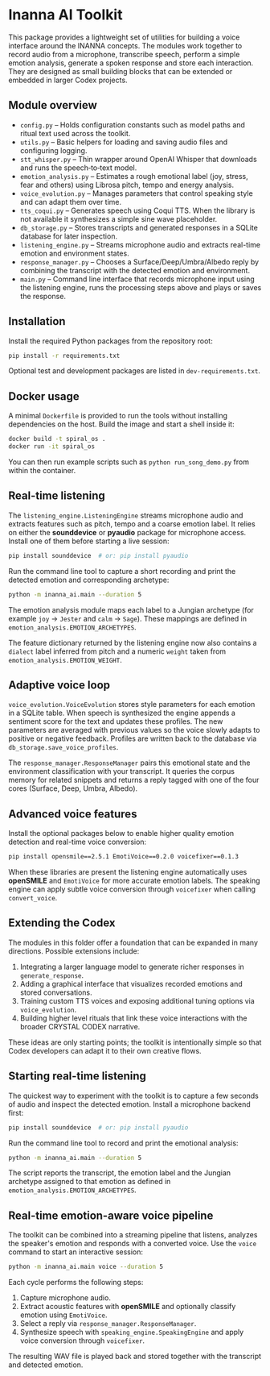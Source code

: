 # Inanna AI Toolkit

This package provides a lightweight set of utilities for building a voice interface around the INANNA concepts.  The modules work together to record audio from a microphone, transcribe speech, perform a simple emotion analysis, generate a spoken response and store each interaction.  They are designed as small building blocks that can be extended or embedded in larger Codex projects.

## Module overview

- `config.py` – Holds configuration constants such as model paths and ritual text used across the toolkit.
- `utils.py` – Basic helpers for loading and saving audio files and configuring logging.
- `stt_whisper.py` – Thin wrapper around OpenAI Whisper that downloads and runs the speech‑to‑text model.
- `emotion_analysis.py` – Estimates a rough emotional label (joy, stress, fear and others) using Librosa pitch, tempo and energy analysis.
- `voice_evolution.py` – Manages parameters that control speaking style and can adapt them over time.
- `tts_coqui.py` – Generates speech using Coqui TTS.  When the library is not available it synthesizes a simple sine wave placeholder.
- `db_storage.py` – Stores transcripts and generated responses in a SQLite database for later inspection.
- `listening_engine.py` – Streams microphone audio and extracts real-time emotion and environment states.
- `response_manager.py` – Chooses a Surface/Deep/Umbra/Albedo reply by
  combining the transcript with the detected emotion and environment.
- `main.py` – Command line interface that records microphone input using the listening engine, runs the processing steps above and plays or saves the response.

## Installation

Install the required Python packages from the repository root:

```bash
pip install -r requirements.txt
```

Optional test and development packages are listed in `dev-requirements.txt`.

## Docker usage

A minimal `Dockerfile` is provided to run the tools without installing dependencies on the host.  Build the image and start a shell inside it:

```bash
docker build -t spiral_os .
docker run -it spiral_os
```

You can then run example scripts such as `python run_song_demo.py` from within the container.

## Real-time listening

The `listening_engine.ListeningEngine` streams microphone audio and extracts
features such as pitch, tempo and a coarse emotion label.  It relies on either
the **sounddevice** or **pyaudio** package for microphone access.  Install one
of them before starting a live session:

```bash
pip install sounddevice  # or: pip install pyaudio
```

Run the command line tool to capture a short recording and print the detected
emotion and corresponding archetype:

```bash
python -m inanna_ai.main --duration 5
```

The emotion analysis module maps each label to a Jungian archetype (for
example `joy` → `Jester` and `calm` → `Sage`).  These mappings are defined in
`emotion_analysis.EMOTION_ARCHETYPES`.

The feature dictionary returned by the listening engine now also contains a
`dialect` label inferred from pitch and a numeric `weight` taken from
`emotion_analysis.EMOTION_WEIGHT`.

## Adaptive voice loop

`voice_evolution.VoiceEvolution` stores style parameters for each emotion in a
SQLite table.  When speech is synthesized the engine appends a sentiment score
for the text and updates these profiles.  The new parameters are averaged with
previous values so the voice slowly adapts to positive or negative feedback.
Profiles are written back to the database via `db_storage.save_voice_profiles`.

The `response_manager.ResponseManager` pairs this emotional state and the
environment classification with your transcript. It queries the corpus memory
for related snippets and returns a reply tagged with one of the four cores
(Surface, Deep, Umbra, Albedo).

## Advanced voice features

Install the optional packages below to enable higher quality emotion detection
and real-time voice conversion:

```bash
pip install opensmile==2.5.1 EmotiVoice==0.2.0 voicefixer==0.1.3
```

When these libraries are present the listening engine automatically uses
**openSMILE** and `EmotiVoice` for more accurate emotion labels. The speaking
engine can apply subtle voice conversion through `voicefixer` when calling
`convert_voice`.

## Extending the Codex

The modules in this folder offer a foundation that can be expanded in many directions.  Possible extensions include:

1. Integrating a larger language model to generate richer responses in `generate_response`.
2. Adding a graphical interface that visualizes recorded emotions and stored conversations.
3. Training custom TTS voices and exposing additional tuning options via `voice_evolution`.
4. Building higher level rituals that link these voice interactions with the broader CRYSTAL CODEX narrative.

These ideas are only starting points; the toolkit is intentionally simple so that Codex developers can adapt it to their own creative flows.

## Starting real-time listening

The quickest way to experiment with the toolkit is to capture a few seconds of
audio and inspect the detected emotion. Install a microphone backend first:

```bash
pip install sounddevice  # or: pip install pyaudio
```

Run the command line tool to record and print the emotional analysis:

```bash
python -m inanna_ai.main --duration 5
```

The script reports the transcript, the emotion label and the Jungian archetype
assigned to that emotion as defined in `emotion_analysis.EMOTION_ARCHETYPES`.

## Real-time emotion-aware voice pipeline

The toolkit can be combined into a streaming pipeline that listens, analyzes the
speaker's emotion and responds with a converted voice. Use the ``voice`` command
to start an interactive session:

```bash
python -m inanna_ai.main voice --duration 5
```

Each cycle performs the following steps:

1. Capture microphone audio.
2. Extract acoustic features with **openSMILE** and optionally classify emotion
   using `EmotiVoice`.
3. Select a reply via `response_manager.ResponseManager`.
4. Synthesize speech with `speaking_engine.SpeakingEngine` and apply voice
   conversion through `voicefixer`.

The resulting WAV file is played back and stored together with the transcript
and detected emotion.
